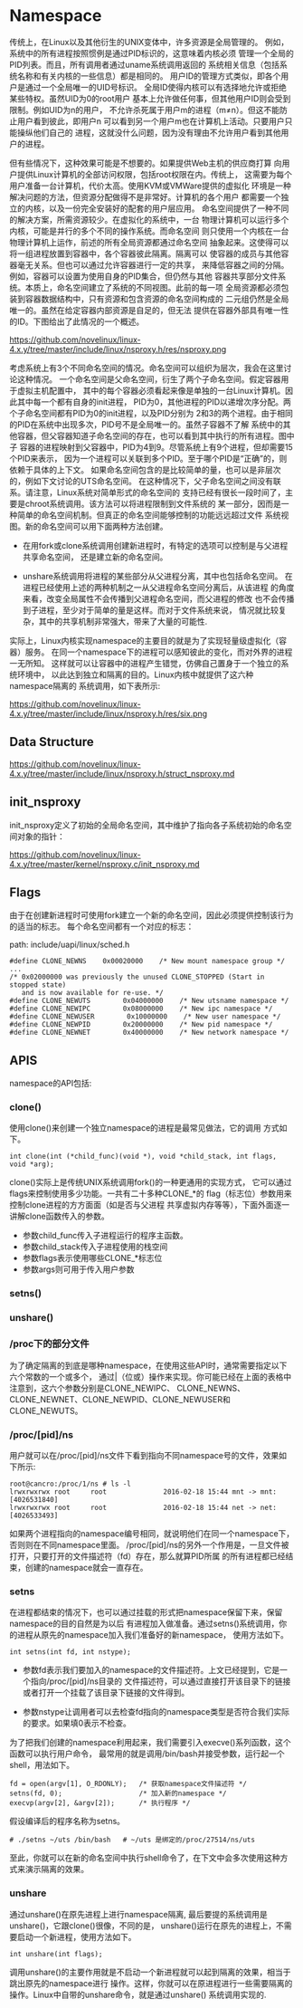 Namespace
========================================

传统上，在Linux以及其他衍生的UNIX变体中，许多资源是全局管理的。
例如，系统中的所有进程按照惯例是通过PID标识的，这意味着内核必须
管理一个全局的PID列表。而且，所有调用者通过uname系统调用返回的
系统相关信息（包括系统名称和有关内核的一些信息）都是相同的。
用户ID的管理方式类似，即各个用户是通过一个全局唯一的UID号标识。
全局ID使得内核可以有选择地允许或拒绝某些特权。虽然UID为0的root用户
基本上允许做任何事，但其他用户ID则会受到限制。例如UID为n的用户，
不允许杀死属于用户m的进程（m≠n）。但这不能防止用户看到彼此，即用户n
可以看到另一个用户m也在计算机上活动。只要用户只能操纵他们自己的
进程，这就没什么问题，因为没有理由不允许用户看到其他用户的进程。

但有些情况下，这种效果可能是不想要的。如果提供Web主机的供应商打算
向用户提供Linux计算机的全部访问权限，包括root权限在内。传统上，
这需要为每个用户准备一台计算机，代价太高。使用KVM或VMWare提供的虚拟化
环境是一种解决问题的方法，但资源分配做得不是非常好。计算机的各个用户
都需要一个独立的内核，以及一份完全安装好的配套的用户层应用。
命名空间提供了一种不同的解决方案，所需资源较少。在虚拟化的系统中，一台
物理计算机可以运行多个内核，可能是并行的多个不同的操作系统。而命名空间
则只使用一个内核在一台物理计算机上运作，前述的所有全局资源都通过命名空间
抽象起来。这使得可以将一组进程放置到容器中，各个容器彼此隔离。隔离可以
使容器的成员与其他容器毫无关系。但也可以通过允许容器进行一定的共享，
来降低容器之间的分隔。例如，容器可以设置为使用自身的PID集合，但仍然与其他
容器共享部分文件系统。本质上，命名空间建立了系统的不同视图。此前的每一项
全局资源都必须包装到容器数据结构中，只有资源和包含资源的命名空间构成的
二元组仍然是全局唯一的。虽然在给定容器内部资源是自足的，但无法
提供在容器外部具有唯一性的ID。下图给出了此情况的一个概述。

https://github.com/novelinux/linux-4.x.y/tree/master/include/linux/nsproxy.h/res/nsproxy.png

考虑系统上有3个不同命名空间的情况。命名空间可以组织为层次，我会在这里讨论这种情况。
一个命名空间是父命名空间，衍生了两个子命名空间。假定容器用于虚拟主机配置中，
其中的每个容器必须看起来像是单独的一台Linux计算机。因此其中每一个都有自身的init进程，
PID为0，其他进程的PID以递增次序分配。两个子命名空间都有PID为0的init进程，以及PID分别为
2和3的两个进程。由于相同的PID在系统中出现多次，PID号不是全局唯一的。虽然子容器不了解
系统中的其他容器，但父容器知道子命名空间的存在，也可以看到其中执行的所有进程。图中子
容器的进程映射到父容器中，PID为4到9。尽管系统上有9个进程，但却需要15个PID来表示，
因为一个进程可以关联到多个PID。至于哪个PID是“正确”的，则依赖于具体的上下文。
如果命名空间包含的是比较简单的量，也可以是非层次的，例如下文讨论的UTS命名空间。
在这种情况下，父子命名空间之间没有联系。请注意，Linux系统对简单形式的命名空间的
支持已经有很长一段时间了，主要是chroot系统调用。该方法可以将进程限制到文件系统的
某一部分，因而是一种简单的命名空间机制。但真正的命名空间能够控制的功能远远超过文件
系统视图。新的命名空间可以用下面两种方法创建。

* 在用fork或clone系统调用创建新进程时，有特定的选项可以控制是与父进程共享命名空间，
  还是建立新的命名空间。

* unshare系统调用将进程的某些部分从父进程分离，其中也包括命名空间。
  在进程已经使用上述的两种机制之一从父进程命名空间分离后，从该进程
  的角度来看，改变全局属性不会传播到父进程命名空间，而父进程的修改
  也不会传播到子进程，至少对于简单的量是这样。而对于文件系统来说，
  情况就比较复杂，其中的共享机制非常强大，带来了大量的可能性.

实际上，Linux内核实现namespace的主要目的就是为了实现轻量级虚拟化（容器）服务。
在同一个namespace下的进程可以感知彼此的变化，而对外界的进程一无所知。
这样就可以让容器中的进程产生错觉，仿佛自己置身于一个独立的系统环境中，
以此达到独立和隔离的目的。Linux内核中就提供了这六种namespace隔离的
系统调用，如下表所示:

https://github.com/novelinux/linux-4.x.y/tree/master/include/linux/nsproxy.h/res/six.png

Data Structure
----------------------------------------

https://github.com/novelinux/linux-4.x.y/tree/master/include/linux/nsproxy.h/struct_nsproxy.md

init_nsproxy
----------------------------------------

init_nsproxy定义了初始的全局命名空间，其中维护了指向各子系统初始的命名空间对象的指针：

https://github.com/novelinux/linux-4.x.y/tree/master/kernel/nsproxy.c/init_nsproxy.md

Flags
----------------------------------------

由于在创建新进程时可使用fork建立一个新的命名空间，因此必须提供控制该行为的适当的标志。
每个命名空间都有一个对应的标志：

path: include/uapi/linux/sched.h
```
#define CLONE_NEWNS    0x00020000    /* New mount namespace group */
...
/* 0x02000000 was previously the unused CLONE_STOPPED (Start in stopped state)
   and is now available for re-use. */
#define CLONE_NEWUTS        0x04000000    /* New utsname namespace */
#define CLONE_NEWIPC        0x08000000    /* New ipc namespace */
#define CLONE_NEWUSER        0x10000000    /* New user namespace */
#define CLONE_NEWPID        0x20000000    /* New pid namespace */
#define CLONE_NEWNET        0x40000000    /* New network namespace */
```

APIS
----------------------------------------

namespace的API包括:

### clone()

使用clone()来创建一个独立namespace的进程是最常见做法，它的调用
方式如下。

```
int clone(int (*child_func)(void *), void *child_stack, int flags, void *arg);
```

clone()实际上是传统UNIX系统调用fork()的一种更通用的实现方式，
它可以通过flags来控制使用多少功能。一共有二十多种CLONE_*的
flag（标志位）参数用来控制clone进程的方方面面（如是否与父进程
共享虚拟内存等等），下面外面逐一讲解clone函数传入的参数。

* 参数child_func传入子进程运行的程序主函数。
* 参数child_stack传入子进程使用的栈空间
* 参数flags表示使用哪些CLONE_*标志位
* 参数args则可用于传入用户参数

### setns()

### unshare()

### /proc下的部分文件

为了确定隔离的到底是哪种namespace，在使用这些API时，通常需要指定以下六个常数的一个或多个，
通过|（位或）操作来实现。你可能已经在上面的表格中注意到，这六个参数分别是CLONE_NEWIPC、
CLONE_NEWNS、CLONE_NEWNET、CLONE_NEWPID、CLONE_NEWUSER和CLONE_NEWUTS。

### /proc/[pid]/ns

用户就可以在/proc/[pid]/ns文件下看到指向不同namespace号的文件，效果如下所示:

```
root@cancro:/proc/1/ns # ls -l
lrwxrwxrwx root     root              2016-02-18 15:44 mnt -> mnt:[4026531840]
lrwxrwxrwx root     root              2016-02-18 15:44 net -> net:[4026533493]
```

如果两个进程指向的namespace编号相同，就说明他们在同一个namespace下，否则则在不同namespace里面。
/proc/[pid]/ns的另外一个作用是，一旦文件被打开，只要打开的文件描述符（fd）存在，那么就算PID所属
的所有进程都已经结束，创建的namespace就会一直存在。

### setns

在进程都结束的情况下，也可以通过挂载的形式把namespace保留下来，保留namespace的目的自然是为以后
有进程加入做准备。通过setns()系统调用，你的进程从原先的namespace加入我们准备好的新namespace，
使用方法如下。

```
int setns(int fd, int nstype);
```

* 参数fd表示我们要加入的namespace的文件描述符。上文已经提到，它是一个指向/proc/[pid]/ns目录的
文件描述符，可以通过直接打开该目录下的链接或者打开一个挂载了该目录下链接的文件得到。

* 参数nstype让调用者可以去检查fd指向的namespace类型是否符合我们实际的要求。如果填0表示不检查。

为了把我们创建的namespace利用起来，我们需要引入execve()系列函数，这个函数可以执行用户命令，
最常用的就是调用/bin/bash并接受参数，运行起一个shell，用法如下。

```
fd = open(argv[1], O_RDONLY);   /* 获取namespace文件描述符 */
setns(fd, 0);                   /* 加入新的namespace */
execvp(argv[2], &argv[2]);      /* 执行程序 */
```

假设编译后的程序名称为setns。

```
# ./setns ~/uts /bin/bash   # ~/uts 是绑定的/proc/27514/ns/uts
```

至此，你就可以在新的命名空间中执行shell命令了，在下文中会多次使用这种方式来演示隔离的效果。

### unshare

通过unshare()在原先进程上进行namespace隔离, 最后要提的系统调用是unshare()，它跟clone()很像，不同的是，
unshare()运行在原先的进程上，不需要启动一个新进程，使用方法如下。

```
int unshare(int flags);
```

调用unshare()的主要作用就是不启动一个新进程就可以起到隔离的效果，相当于跳出原先的namespace进行
操作。这样，你就可以在原进程进行一些需要隔离的操作。Linux中自带的unshare命令，就是通过unshare()
系统调用实现的.
